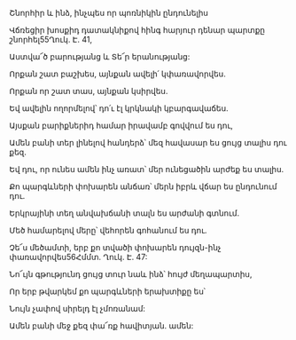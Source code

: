 Շնորհիր և ինձ, ինչպես որ պոռնիկին ընդունելիս


Վճռեցիր խոսքիդ դատակնիքով հինգ հարյուր դենար պարտքը շնորհել55Ղուկ. Է. 41,


Աստվա՜ծ բարությանց և Տե՜ր երանությանց:


Որքան շատ բաշխես, այնքան ավելի՛ կփառավորվես.


Որքան որ շատ տաս, այնքան կսիրվես.


Եվ ավելին ողորմելով՝ դո՛ւ էլ կրկնակի կբարգավաճես.


Այսքան բարիքներիդ համար իրավամբ գովվում ես դու,


Ամեն բանի տեր լինելով հանդերձ՝ մեզ հավասար ես ցույց տալիս դու քեզ.


Եվ դու, որ ունես ամեն ինչ առատ՝ մեր ունեցածին արժեք ես տալիս.


Քո պարգևների փոխարեն անճառ՝ մերն իբրև վճար ես ընդունում դու.


Երկրայինի տեղ անվախճանի տալն ես արժանի գտնում.


Մեծ համարելով մերը՝ վեհորեն գոհանում ես դու.


Չե՜ս մեծամտի, երբ քո տվածի փոխարեն դույզն-ինչ փառավորվես56Հմմտ. Ղուկ. Է. 47:


Նո՜ւյն գթությունդ ցույց տուր նաև ինձ՝ հույժ մեղապարտիս,


Որ երբ թվարկեմ քո պարգևների երախտիքը ես՝


Նույն չափով սիրելդ էլ չմոռանամ:


Ամեն բանի մեջ քեզ փա՜ռք հավիտյան. ամեն: